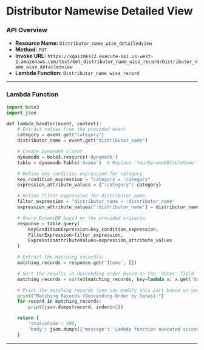 # Distributor Namewise Detailed View

### API Overview
- **Resource Name:** `Distributor_name_wise_detailedview`
- **Method:** `PUT`
- **Invoke URL:** `https://xqaizmksl2.execute-api.us-west-2.amazonaws.com/test/Get_distributor_name_wise_record/Distributor_name_wise_detailedview`
- **Lambda Function:** `Distributor_name_wise_record`

---


### Lambda Function
```python
import boto3
import json

def lambda_handler(event, context):
    # Extract values from the provided event
    category = event.get("category")
    distributor_name = event.get("distributor_name")

    # Create DynamoDB client
    dynamodb = boto3.resource('dynamodb')
    table = dynamodb.Table('Avana')  # Replace 'YourDynamoDBTableName' with your actual table name

    # Define key condition expression for category
    key_condition_expression = "category = :category"
    expression_attribute_values = {":category": category}

    # Define filter expression for distributor_name
    filter_expression = "distributor_name = :distributor_name"
    expression_attribute_values[":distributor_name"] = distributor_name

    # Query DynamoDB based on the provided criteria
    response = table.query(
        KeyConditionExpression=key_condition_expression,
        FilterExpression=filter_expression,
        ExpressionAttributeValues=expression_attribute_values
    )

    # Extract the matching record(s)
    matching_records = response.get('Items', [])

    # Sort the results in descending order based on the 'dates' field
    matching_records = sorted(matching_records, key=lambda x: x.get('dates', ''), reverse=True)

    # Print the matching records (you can modify this part based on your use case)
    print("Matching Records (Descending Order by Dates):")
    for record in matching_records:
        print(json.dumps(record, indent=2))

    return {
        'statusCode': 200,
        'body': json.dumps({'message': 'Lambda function executed successfully!', 'matching_records': matching_records})
    }


```

---

